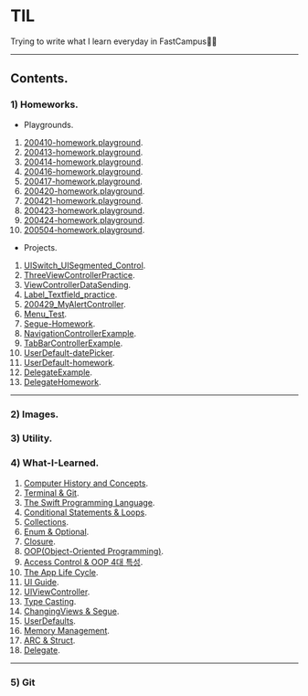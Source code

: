 # TIL
Trying to write what I learn everyday in FastCampus👍🏻

---    

## Contents.  

### 1) Homeworks.   

- Playgrounds.  

1) [200410-homework.playground](https://github.com/ByoungilYoun/TIL/blob/master/Homeworks/200410-homework.playground/Contents.swift).  
2) [200413-homework.playground](https://github.com/ByoungilYoun/TIL/blob/master/Homeworks/200413-homework.playground/Contents.swift).  
3) [200414-homework.playground](https://github.com/ByoungilYoun/TIL/blob/master/Homeworks/200414-homework.playground/Contents.swift).  
4) [200416-homework.playground](https://github.com/ByoungilYoun/TIL/blob/master/Homeworks/200416-homework.playground/Contents.swift).  
5) [200417-homework.playground](https://github.com/ByoungilYoun/TIL/blob/master/Homeworks/200417-homework.playground/Contents.swift).  
6) [200420-homework.playground](https://github.com/ByoungilYoun/TIL/blob/master/Homeworks/200420-homework.playground/Contents.swift).  
7) [200421-homework.playground](https://github.com/ByoungilYoun/TIL/blob/master/Homeworks/200421-homework.playground/Contents.swift).  
8) [200423-homework.playground](https://github.com/ByoungilYoun/TIL/blob/master/Homeworks/200423-homework.playground/Contents.swift).  
9) [200424-homework.playground](https://github.com/ByoungilYoun/TIL/blob/master/Homeworks/200424-homework.playground/Contents.swift).  
10) [200504-homework.playground](https://github.com/ByoungilYoun/TIL/blob/master/Homeworks/200504-homework.playground/Contents.swift).  

- Projects.  

1) [UISwitch_UISegmented_Control](https://github.com/ByoungilYoun/TIL/tree/master/Homeworks/projects/UISwitch_UISegmented_Control/UISwitch_UISegmented_Control).  
2) [ThreeViewControllerPractice](https://github.com/ByoungilYoun/TIL/tree/master/Homeworks/projects/ThreeViewControllerPractice/ThreeViewControllerPractice).  
3) [ViewControllerDataSending](https://github.com/ByoungilYoun/TIL/tree/master/Homeworks/projects/ViewControllerDataSending/ViewControllerDataSending).  
4) [Label_Textfield_practice](https://github.com/ByoungilYoun/TIL/tree/master/Homeworks/projects/Label_Textfield_practice/Label_Textfield_practice).  
5) [200429_MyAlertController](https://github.com/ByoungilYoun/TIL/tree/master/Homeworks/projects/200429_MyAlertController/200429_MyAlertController).  
6) [Menu_Test](https://github.com/ByoungilYoun/TIL/tree/master/Homeworks/projects/Menu_Test/Menu_Test).  
7) [Segue-Homework](https://github.com/ByoungilYoun/TIL/tree/master/Homeworks/projects/Segue-Homework/Segue-Homework).  
8) [NavigationControllerExample](https://github.com/ByoungilYoun/TIL/tree/master/Homeworks/projects/NavigationControllerExample/NavigationControllerExample). 
9) [TabBarControllerExample](https://github.com/ByoungilYoun/TIL/tree/master/Homeworks/projects/TabBarControllerExample/TabBarControllerExample).    
10) [UserDefault-datePicker](https://github.com/ByoungilYoun/TIL/tree/master/Homeworks/projects/UserDefaults%20-%20Starter/UserDefaults).  
11) [UserDefault-homework](https://github.com/ByoungilYoun/TIL/tree/master/Homeworks/projects/userDefault-homework/userDefault-homework).  
12) [DelegateExample](https://github.com/ByoungilYoun/TIL/tree/master/Homeworks/projects/DelegateExample/DelegateExample).  
12) [DelegateHomework](https://github.com/ByoungilYoun/TIL/tree/master/Homeworks/projects/DelegateHomework/DelegateHomework).  



---

### 2) Images.  

### 3) Utility.   

### 4) What-I-Learned.   

1) [Computer History and Concepts](https://github.com/ByoungilYoun/TIL/blob/master/What-I-Learned/200406-Learning.md).  
2) [Terminal & Git](https://github.com/ByoungilYoun/TIL/blob/master/What-I-Learned/200407-Learning.md).  
3) [The Swift Programming Language](https://github.com/ByoungilYoun/TIL/blob/master/What-I-Learned/200410-Learning.md).  
4) [Conditional Statements & Loops](https://github.com/ByoungilYoun/TIL/blob/master/What-I-Learned/200413-Learning.md).  
5) [Collections](https://github.com/ByoungilYoun/TIL/blob/master/What-I-Learned/200414-Learning.md).  
6) [Enum & Optional](https://github.com/ByoungilYoun/TIL/blob/master/What-I-Learned/200416-Learning.md).  
7) [Closure](https://github.com/ByoungilYoun/TIL/blob/master/What-I-Learned/200417-Learning.md).  
8) [OOP(Object-Oriented Programming)](https://github.com/ByoungilYoun/TIL/blob/master/What-I-Learned/200420-Learning.md).  
9) [Access Control & OOP 4대 특성](https://github.com/ByoungilYoun/TIL/blob/master/What-I-Learned/200421-Learning.md).  
10) [The App Life Cycle](https://github.com/ByoungilYoun/TIL/blob/master/What-I-Learned/200423-Learning.md).  
11) [UI Guide](https://github.com/ByoungilYoun/TIL/blob/master/What-I-Learned/200424-Learning.md).  
12) [UIViewController](https://github.com/ByoungilYoun/TIL/blob/master/What-I-Learned/200427-Learning.md).  
13) [Type Casting](https://github.com/ByoungilYoun/TIL/blob/master/What-I-Learned/200504-Learning.md).  
14) [ChangingViews & Segue](https://github.com/ByoungilYoun/TIL/blob/master/What-I-Learned/200507-Learning.md).  
15) [UserDefaults](https://github.com/ByoungilYoun/TIL/blob/master/What-I-Learned/200508-Learning.md).  
16) [Memory Management](https://github.com/ByoungilYoun/TIL/blob/master/What-I-Learned/200511-Learning.md).  
17) [ARC & Struct](https://github.com/ByoungilYoun/TIL/blob/master/What-I-Learned/200511-Learning2.md).  
18) [Delegate](https://github.com/ByoungilYoun/TIL/blob/master/What-I-Learned/200512-Learning.md).  

---

### 5) Git


